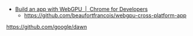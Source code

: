 - [Build an app with WebGPU  |  Chrome for Developers](https://developer.chrome.com/docs/web-platform/webgpu/build-app)
  - https://github.com/beaufortfrancois/webgpu-cross-platform-app

https://github.com/google/dawn
